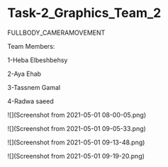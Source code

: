 # Task-2_Graphics_Team_2

FULLBODY_CAMERAMOVEMENT

Team Members:

1-Heba Elbeshbehsy 

2-Aya Ehab 

3-Tassnem Gamal

4-Radwa saeed

![](Screenshot from 2021-05-01 08-00-05.png)

![](Screenshot from 2021-05-01 09-05-33.png)

![](Screenshot from 2021-05-01 09-13-48.png)

![](Screenshot from 2021-05-01 09-19-20.png)
